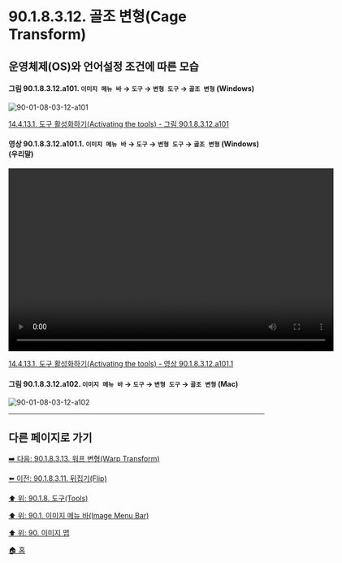 # 90.1.8.3.12. 골조 변형(Cage Transform)
## 운영체제(OS)와 언어설정 조건에 따른 모습

<a id="90-01-08-03-12-a101"></a>

#### 그림 90.1.8.3.12.a101. `이미지 메뉴 바` → `도구` → `변형 도구` → `골조 변형` (Windows)
![90-01-08-03-12-a101](https://github.com/wonder13662/gimp/assets/15767104/6c71b2e9-e06d-4694-86be-a1c5b070a8fb)

[14.4.13.1. 도구 활성화하기(Activating the tools) - 그림 90.1.8.3.12.a101](./14-04-13-01-activating_the_tool.md#90-01-08-03-12-a101)

<a id="90-01-08-03-12-a101-01"></a>

#### 영상 90.1.8.3.12.a101.1. `이미지 메뉴 바` → `도구` → `변형 도구` → `골조 변형` (Windows) (우리말)
<video controls="controls" width="640" height="360" src="https://github.com/wonder13662/gimp/assets/15767104/5bd2d98a-a3b2-47e2-bf76-062968ccc687"></video>

[14.4.13.1. 도구 활성화하기(Activating the tools) - 영상 90.1.8.3.12.a101.1](./14-04-13-01-activating_the_tool.md#90-01-08-03-12-a101-01)

<a id="90-01-08-03-12-a102"></a>

#### 그림 90.1.8.3.12.a102. `이미지 메뉴 바` → `도구` → `변형 도구` → `골조 변형` (Mac)
![90-01-08-03-12-a102](https://github.com/wonder13662/gimp/assets/15767104/f11987bd-7427-459c-a8b0-93de4507e847)

***

## 다른 페이지로 가기

[➡️ 다음: 90.1.8.3.13. 워프 변형(Warp Transform)](./90-01-08-03-13-warp_transform.md)

[⬅️ 이전: 90.1.8.3.11. 뒤집기(Flip)](./90-01-08-03-11-flip.md)

[⬆️ 위: 90.1.8. 도구(Tools)](./90-01-08-00-tools.md)

[⬆️ 위: 90.1. 이미지 메뉴 바(Image Menu Bar)](./90-01-00-image-menu-bar.md)

[⬆️ 위: 90. 이미지 맵](./90-00-image-map.md)

[🏠 홈](./00-home.md)
